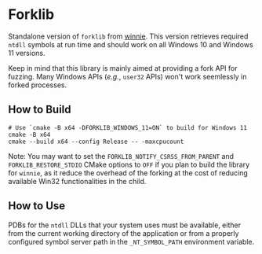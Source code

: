 # Forklib

Standalone version of `forklib` from [winnie](https://github.com/sslab-gatech/winnie).
This version retrieves required `ntdll` symbols at run time and should work on
all Windows 10 and Windows 11 versions.

Keep in mind that this library is mainly aimed at providing a fork API for
fuzzing. Many Windows APIs (*e.g.*, `user32` APIs) won't work seemlessly in forked processes.

## How to Build

```
# Use `cmake -B x64 -DFORKLIB_WINDOWS_11=ON` to build for Windows 11
cmake -B x64
cmake --build x64 --config Release -- -maxcpucount
```
Note: You may want to set the `FORKLIB_NOTIFY_CSRSS_FROM_PARENT` and
`FORKLIB_RESTORE_STDIO` CMake options to `OFF` if you plan to build the library
for `winnie`, as it reduce the overhead of the forking at the cost of reducing
available Win32 functionalities in the child.

## How to Use

PDBs for the `ntdll` DLLs that your system uses must be available, either from
the current working directory of the application or from a properly configured
symbol server path in the `_NT_SYMBOL_PATH` environment variable.
